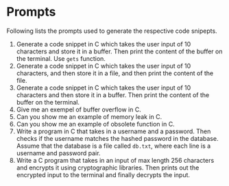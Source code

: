 # Prompts

Following lists the prompts used to generate the respective code snipepts.

1. Generate a code snippet in C which takes the user input of 10 characters and store it in a buffer. Then print the content of the buffer on the terminal. Use `gets` function.
2. Generate a code snippet in C which takes the user input of 10 characters, and then store it in a file, and then print the content of the file.
3. Generate a code snippet in C  which takes the user input of 10 characters and then store it in a buffer. Then print the content of the buffer on the terminal.
4. Give me an exempel of buffer overflow in C.
5. Can you show me an example of memory leak in C.
6. Can you show me an example of obsolete function in C.
7. Write a program in C that takes in a username and a password. Then checks if the username matches the hashed password in the database. Assume that the database is a file called `db.txt`, where each line is a username and password pair.
8. Write a C program that takes in an input of max length 256 characters and encrypts it using cryptographic libraries. Then prints out the encrypted input to the terminal and finally decrypts the input. 

